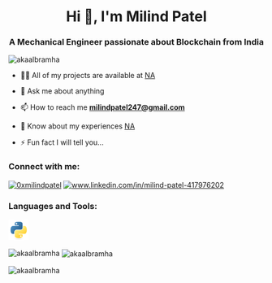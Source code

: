 <h1 align="center">Hi 👋, I'm Milind Patel</h1>
<h3 align="center">A Mechanical Engineer passionate about Blockchain from India</h3>

<p align="left"> <img src="https://komarev.com/ghpvc/?username=akaalbramha&label=Profile%20views&color=0e75b6&style=flat" alt="akaalbramha" /> </p>

- 👨‍💻 All of my projects are available at [NA](NA)

- 💬 Ask me about anything

- 📫 How to reach me **milindpatel247@gmail.com**

- 📄 Know about my experiences [NA](NA)

- ⚡ Fun fact I will tell you...

<h3 align="left">Connect with me:</h3>
<p align="left">
<a href="https://twitter.com/0xmilindpatel" target="blank"><img align="center" src="https://raw.githubusercontent.com/rahuldkjain/github-profile-readme-generator/master/src/images/icons/Social/twitter.svg" alt="0xmilindpatel" height="30" width="40" /></a>
<a href="https://linkedin.com/in/www.linkedin.com/in/milind-patel-417976202" target="blank"><img align="center" src="https://raw.githubusercontent.com/rahuldkjain/github-profile-readme-generator/master/src/images/icons/Social/linked-in-alt.svg" alt="www.linkedin.com/in/milind-patel-417976202" height="30" width="40" /></a>
</p>

<h3 align="left">Languages and Tools:</h3>
</a> <a href="https://www.python.org" target="_blank" rel="noreferrer"> <img src="https://raw.githubusercontent.com/devicons/devicon/master/icons/python/python-original.svg" alt="python" width="40" height="40"/> </a> </p>

<p><img align="left" src="https://github-readme-stats.vercel.app/api/top-langs?username=akaalbramha&show_icons=true&locale=en&layout=compact" alt="akaalbramha" /></p>

<p>&nbsp;<img align="center" src="https://github-readme-stats.vercel.app/api?username=akaalbramha&show_icons=true&locale=en" alt="akaalbramha" /></p>

<p><img align="center" src="https://github-readme-streak-stats.herokuapp.com/?user=akaalbramha&" alt="akaalbramha" /></p>
